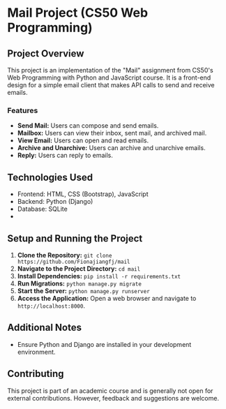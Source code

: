# Mail Project (CS50 Web Programming)

## Project Overview

This project is an implementation of the "Mail" assignment from CS50's Web Programming with Python and JavaScript course. It is a front-end design for a simple email client that makes API calls to send and receive emails.

### Features

- **Send Mail:** Users can compose and send emails.
- **Mailbox:** Users can view their inbox, sent mail, and archived mail.
- **View Email:** Users can open and read emails.
- **Archive and Unarchive:** Users can archive and unarchive emails.
- **Reply:** Users can reply to emails.

## Technologies Used

- Frontend: HTML, CSS (Bootstrap), JavaScript
- Backend: Python (Django)
- Database: SQLite
- 
## Setup and Running the Project

1. **Clone the Repository:** `git clone https://github.com/Fionajiangfj/mail`
2. **Navigate to the Project Directory:** `cd mail`
3. **Install Dependencies:** `pip install -r requirements.txt`
4. **Run Migrations:** `python manage.py migrate`
5. **Start the Server:** `python manage.py runserver`
6. **Access the Application:** Open a web browser and navigate to `http://localhost:8000`.

## Additional Notes

- Ensure Python and Django are installed in your development environment.

## Contributing

This project is part of an academic course and is generally not open for external contributions. However, feedback and suggestions are welcome.
